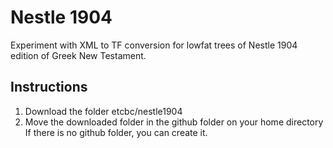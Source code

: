 # Nestle 1904
Experiment with XML to TF conversion for lowfat trees of Nestle 1904 edition of Greek New Testament.

## Instructions
1. Download the folder etcbc/nestle1904
2. Move the downloaded folder in the github folder on your home directory
If there is no github folder, you can create it.
